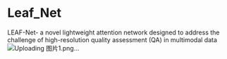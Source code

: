 # Leaf_Net
 LEAF-Net- a novel lightweight attention network designed to address the challenge of high-resolution quality assessment (QA) in multimodal data
![Uploading 图片1.png…]()
